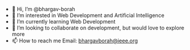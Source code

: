- 👋 Hi, I’m @bhargav-borah
- 👀 I’m interested in Web Development and Artificial Intelligence
- 🌱 I’m currently learning Web Development
- 💞️ I’m looking to collaborate on development, but would love to explore more
- 📫 How to reach me Email: bhargavborah@ieee.org

<!---
bhargav-borah/bhargav-borah is a ✨ special ✨ repository because its `README.md` (this file) appears on your GitHub profile.
You can click the Preview link to take a look at your changes.
--->

